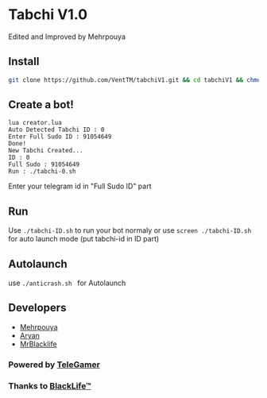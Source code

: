 # Tabchi V1.0
Edited and Improved by Mehrpouya

## Install
```bash
git clone https://github.com/VentTM/tabchiV1.git && cd tabchiV1 && chmod 777 install.sh && chmod 777 anticrash.sh && ./install.sh && lua creator.lua
```
## Create a bot!
```
lua creator.lua
Auto Detected Tabchi ID : 0
Enter Full Sudo ID : 91054649
Done!
New Tabchi Created...
ID : 0
Full Sudo : 91054649
Run : ./tabchi-0.sh
```
Enter your telegram id in "Full Sudo ID" part

## Run
Use `./tabchi-ID.sh` to run your bot normaly or use `screen ./tabchi-ID.sh` for auto launch mode (put tabchi-id in ID part)

## Autolaunch
use `./anticrash.sh ` for Autolaunch

## Developers

 * [Mehrpouya](https://telegram.me/Mehrpouya)
 * [Aryan](https://telegram.me/AryawN_Si)
 * [MrBlacklife](https://telegram.me/Mrblacklife)

### Powered by [TeleGamer](https://telegram.me/TeleGamerCh)
### Thanks to [BlackLife™](https://t.me/BlackLifeTM)
